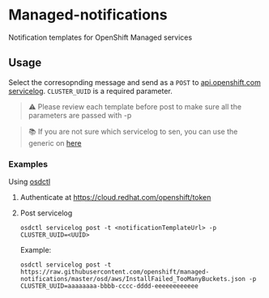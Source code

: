 # Managed-notifications

Notification templates for OpenShift Managed services

## Usage

Select the corresopnding message and send as a `POST` to
[api.openshift.com servicelog](https://api.openshift.com/?urls.primaryName=Service%20logs#/default/post_api_service_logs_v1_cluster_logs).
`CLUSTER_UUID` is a required parameter.

> :warning: Please review each template before post to make sure all the parameters are passed with -p 

> :books: If you are not sure which servicelog to sen, you can use the generic on [here](./osd/unknown_failure.json)

### Examples

Using [osdctl](https://github.com/openshift/osdctl)

1. Authenticate at https://cloud.redhat.com/openshift/token
1. Post servicelog

    ```
    osdctl servicelog post -t <notificationTemplateUrl> -p CLUSTER_UUID=<UUID>
    ```

    Example:

    ```
    osdctl servicelog post -t https://raw.githubusercontent.com/openshift/managed-notifications/master/osd/aws/InstallFailed_TooManyBuckets.json -p CLUSTER_UUID=aaaaaaaa-bbbb-cccc-dddd-eeeeeeeeeeee
    ```
